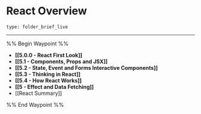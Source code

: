 # React Overview
 
```ccard
type: folder_brief_live
```
 
---

%% Begin Waypoint %%
- **[[5.0.0 - React First Look]]**
- **[[5.1 - Components, Props and JSX]]**
- **[[5.2 - State, Event and Forms Interactive Components]]**
- **[[5.3 - Thinking in React]]**
- **[[5.4 - How React Works]]**
- **[[5 - Effect and Data Fetching]]**
- [[React Summary]]

%% End Waypoint %%